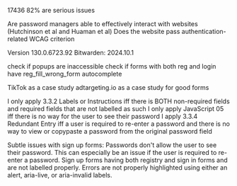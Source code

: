 17436
82% are serious issues

Are password managers able to effectively interact with websites (Hutchinson et al and Huaman et al)
Does the website pass authentication-related WCAG criterion

Version 130.0.6723.92
Bitwarden: 2024.10.1

check if popups are inaccessible
check if forms with both reg and login have reg_fill_wrong_form
autocomplete

TikTok as a case study
adtargeting.io as a case study for good forms

I only apply 3.3.2 Labels or Instructions iff there is BOTH non-required fields and required fields that are not labelled as such
I only apply JavaScript 05 iff there is no way for the user to see their password
I apply 3.3.4 Redundant Entry iff a user is required to re-enter a password and there is no way to view or copypaste a password from the original password field

Subtle issues with sign up forms:
Passwords don't allow the user to see their password. This can especially be an issue if the user is required to re-enter a password.
Sign up forms having both registry and sign in forms and are not labelled properly.
Errors are not properly highlighted using either an alert, aria-live, or aria-invalid labels.